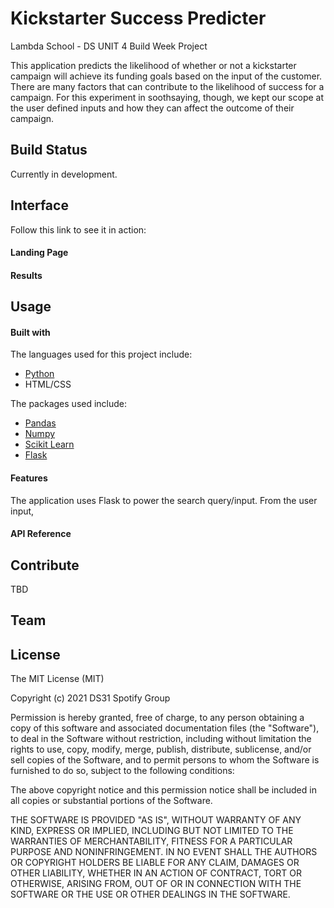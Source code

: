 # Kickstarter Success Predicter

Lambda School - DS UNIT 4 Build Week Project

This application predicts the likelihood of whether or not a kickstarter campaign will achieve its funding goals based on the input of the customer. There are many factors that can contribute to the likelihood of success for a campaign. For this experiment in soothsaying, though, we kept our scope at the user defined inputs and how they can affect the outcome of their campaign. 

## Build Status

Currently in development.

## Interface

Follow this link to see it in action:


#### Landing Page



#### Results



## Usage

#### Built with
The languages used for this project include:
- [Python](https://www.python.org/)
- HTML/CSS

The packages used include:
- [Pandas](https://pandas.pydata.org/)
- [Numpy](https://numpy.org/doc/stable/index.html)
- [Scikit Learn](https://scikit-learn.org/stable/)
- [Flask](https://flask.palletsprojects.com/en/2.0.x/)

#### Features

The application uses Flask to power the search query/input. From the user input, 

#### API Reference


## Contribute

TBD

## Team


## License

The MIT License (MIT)

Copyright (c) 2021 DS31 Spotify Group

Permission is hereby granted, free of charge, to any person obtaining a copy of this software and associated documentation files (the "Software"), to deal in the Software without restriction, including without limitation the rights to use, copy, modify, merge, publish, distribute, sublicense, and/or sell copies of the Software, and to permit persons to whom the Software is furnished to do so, subject to the following conditions:

The above copyright notice and this permission notice shall be included in all copies or substantial portions of the Software.

THE SOFTWARE IS PROVIDED "AS IS", WITHOUT WARRANTY OF ANY KIND, EXPRESS OR IMPLIED, INCLUDING BUT NOT LIMITED TO THE WARRANTIES OF MERCHANTABILITY, FITNESS FOR A PARTICULAR PURPOSE AND NONINFRINGEMENT. IN NO EVENT SHALL THE AUTHORS OR COPYRIGHT HOLDERS BE LIABLE FOR ANY CLAIM, DAMAGES OR OTHER LIABILITY, WHETHER IN AN ACTION OF CONTRACT, TORT OR OTHERWISE, ARISING FROM, OUT OF OR IN CONNECTION WITH THE SOFTWARE OR THE USE OR OTHER DEALINGS IN THE SOFTWARE.
